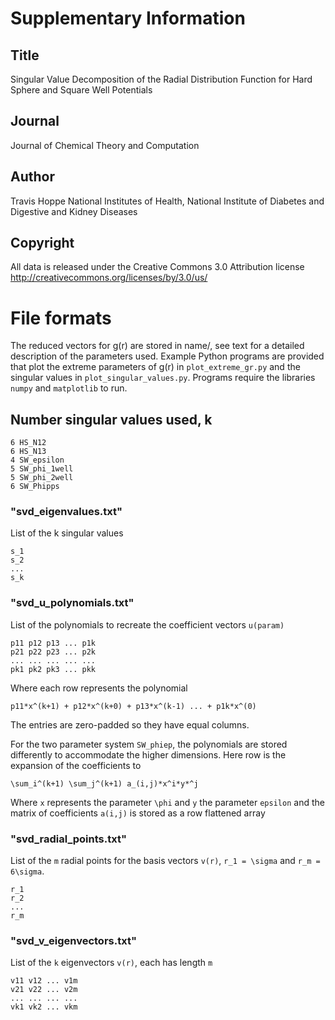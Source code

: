 #  Supplementary Information

## Title
Singular Value Decomposition of the Radial Distribution Function for Hard Sphere and Square Well Potentials

## Journal
Journal of Chemical Theory and Computation

##  Author 
Travis Hoppe
National Institutes of Health, National Institute of Diabetes and Digestive and Kidney Diseases

## Copyright
All data is released under the Creative Commons 3.0 Attribution license
http://creativecommons.org/licenses/by/3.0/us/

# File formats
The reduced vectors for g(r) are stored in name/, see text
for a detailed description of the parameters used. Example Python programs
are provided that plot the extreme parameters of g(r) in `plot_extreme_gr.py` 
and the singular values in `plot_singular_values.py`. Programs require the 
libraries `numpy` and `matplotlib` to run.

## Number singular values used, k

    6 HS_N12
    6 HS_N13
    4 SW_epsilon
    5 SW_phi_1well
    5 SW_phi_2well
    6 SW_Phipps

### "svd_eigenvalues.txt"
List of the k singular values

    s_1
    s_2
    ...
	s_k

### "svd_u_polynomials.txt"
List of the polynomials to recreate the coefficient vectors `u(param)`

    p11 p12 p13 ... p1k
    p21 p22 p23 ... p2k
    ... ... ... ... ...
    pk1 pk2 pk3 ... pkk

Where each row represents the polynomial

    p11*x^(k+1) + p12*x^(k+0) + p13*x^(k-1) ... + p1k*x^(0)
	
The entries are zero-padded so they have equal columns.

For the two parameter system `SW_phiep`, the polynomials 
are stored differently to accommodate the higher dimensions.
Here row is the expansion of the coefficients to 

    \sum_i^(k+1) \sum_j^(k+1) a_(i,j)*x^i*y*^j
	
Where `x` represents the parameter `\phi` and `y` the parameter `epsilon` and
the matrix of coefficients `a(i,j)` is stored as a row flattened array

### "svd_radial_points.txt"
List of the `m` radial points for the basis vectors `v(r)`,
`r_1 = \sigma` and `r_m = 6\sigma`.

    r_1
	r_2
	...
	r_m

### "svd_v_eigenvectors.txt"
List of the `k` eigenvectors `v(r)`, each has length `m`

    v11 v12 ... v1m
	v21 v22 ... v2m
	... ... ... ...
	vk1 vk2 ... vkm
